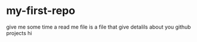# my-first-repo
give me some time 
a read me file is a file that give detalils about you github projects
hi
